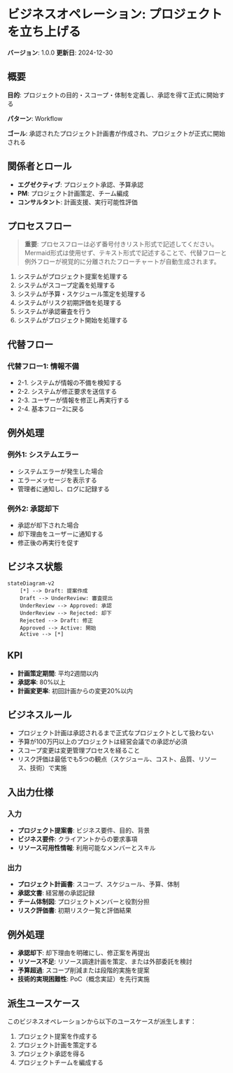 # ビジネスオペレーション: プロジェクトを立ち上げる

**バージョン**: 1.0.0
**更新日**: 2024-12-30

## 概要

**目的**: プロジェクトの目的・スコープ・体制を定義し、承認を得て正式に開始する

**パターン**: Workflow

**ゴール**: 承認されたプロジェクト計画書が作成され、プロジェクトが正式に開始される

## 関係者とロール

- **エグゼクティブ**: プロジェクト承認、予算承認
- **PM**: プロジェクト計画策定、チーム編成
- **コンサルタント**: 計画支援、実行可能性評価

## プロセスフロー

> **重要**: プロセスフローは必ず番号付きリスト形式で記述してください。
> Mermaid形式は使用せず、テキスト形式で記述することで、代替フローと例外フローが視覚的に分離されたフローチャートが自動生成されます。

1. システムがプロジェクト提案を処理する
2. システムがスコープ定義を処理する
3. システムが予算・スケジュール策定を処理する
4. システムがリスク初期評価を処理する
5. システムが承認審査を行う
6. システムがプロジェクト開始を処理する

## 代替フロー

### 代替フロー1: 情報不備
- 2-1. システムが情報の不備を検知する
- 2-2. システムが修正要求を送信する
- 2-3. ユーザーが情報を修正し再実行する
- 2-4. 基本フロー2に戻る

## 例外処理

### 例外1: システムエラー
- システムエラーが発生した場合
- エラーメッセージを表示する
- 管理者に通知し、ログに記録する

### 例外2: 承認却下
- 承認が却下された場合
- 却下理由をユーザーに通知する
- 修正後の再実行を促す

## ビジネス状態

```mermaid
stateDiagram-v2
    [*] --> Draft: 提案作成
    Draft --> UnderReview: 審査提出
    UnderReview --> Approved: 承認
    UnderReview --> Rejected: 却下
    Rejected --> Draft: 修正
    Approved --> Active: 開始
    Active --> [*]
```

## KPI

- **計画策定期間**: 平均2週間以内
- **承認率**: 80%以上
- **計画変更率**: 初回計画からの変更20%以内

## ビジネスルール

- プロジェクト計画は承認されるまで正式なプロジェクトとして扱わない
- 予算が100万円以上のプロジェクトは経営会議での承認が必須
- スコープ変更は変更管理プロセスを経ること
- リスク評価は最低でも5つの観点（スケジュール、コスト、品質、リソース、技術）で実施

## 入出力仕様

### 入力

- **プロジェクト提案書**: ビジネス要件、目的、背景
- **ビジネス要件**: クライアントからの要求事項
- **リソース可用性情報**: 利用可能なメンバーとスキル

### 出力

- **プロジェクト計画書**: スコープ、スケジュール、予算、体制
- **承認文書**: 経営層の承認記録
- **チーム体制図**: プロジェクトメンバーと役割分担
- **リスク評価書**: 初期リスク一覧と評価結果

## 例外処理

- **承認却下**: 却下理由を明確にし、修正案を再提出
- **リソース不足**: リソース調達計画を策定、または外部委託を検討
- **予算超過**: スコープ削減または段階的実施を提案
- **技術的実現困難性**: PoC（概念実証）を先行実施

## 派生ユースケース

このビジネスオペレーションから以下のユースケースが派生します：

1. プロジェクト提案を作成する
2. プロジェクト計画を策定する
3. プロジェクト承認を得る
4. プロジェクトチームを編成する